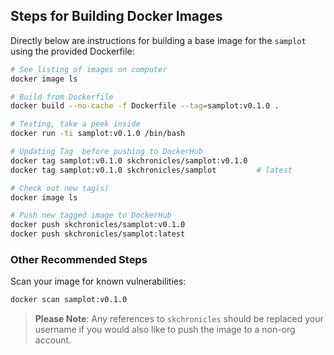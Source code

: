## Steps for Building Docker Images

Directly below are instructions for building a base image for the `samplot` using the provided Dockerfile:

```bash
# See listing of images on computer
docker image ls

# Build from Dockerfile
docker build --no-cache -f Dockerfile --tag=samplot:v0.1.0 .

# Testing, take a peek inside
docker run -ti samplot:v0.1.0 /bin/bash

# Updating Tag  before pushing to DockerHub
docker tag samplot:v0.1.0 skchronicles/samplot:v0.1.0
docker tag samplot:v0.1.0 skchronicles/samplot         # latest

# Check out new tag(s)
docker image ls

# Push new tagged image to DockerHub
docker push skchronicles/samplot:v0.1.0
docker push skchronicles/samplot:latest
```

### Other Recommended Steps

Scan your image for known vulnerabilities:

```bash
docker scan samplot:v0.1.0
```

> **Please Note**: Any references to `skchronicles` should be replaced your username if you would also like to push the image to a non-org account.
